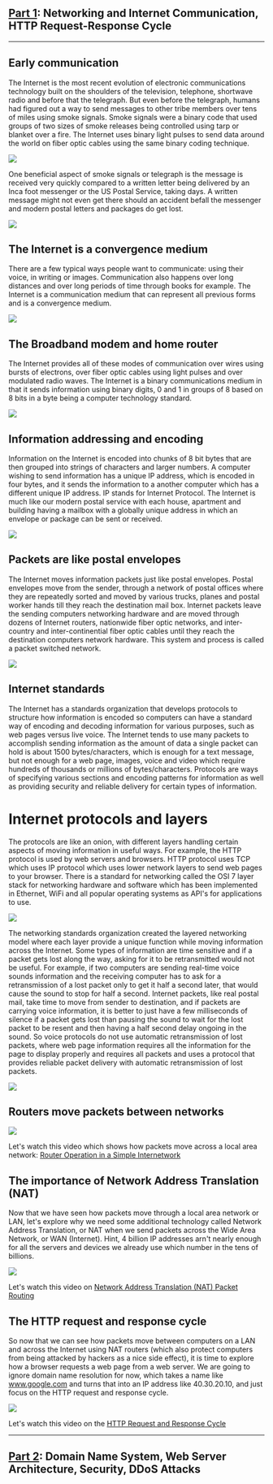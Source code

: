 ## [Part 1]: Networking and Internet Communication, HTTP Request-Response Cycle

[Part 1]: https://product-college-labs.github.io/Core-How-the-Internet-Works/Part1

---

## Early communication

The Internet is the most recent evolution of electronic communications technology built on the shoulders of the television, telephone, shortwave radio and before that the telegraph. But even before the telegraph, humans had figured out a way to send messages to other tribe members over tens of miles using smoke signals. Smoke signals were a binary code that used groups of two sizes of smoke releases being controlled using tarp or blanket over a fire. The Internet uses binary light pulses to send data around the world on fiber optic cables using the same binary coding technique.

![](images/SmokeAndTelegraph.png)

One beneficial aspect of smoke signals or telegraph is the message is received very quickly compared to a written letter being delivered by an Inca foot messenger or the US Postal Service, taking days. A written message might not even get there should an accident befall the messenger and modern postal letters and packages do get lost.

![](images/IncaMessenger.png)

## The Internet is a convergence medium

There are a few typical ways people want to communicate: using their voice, in writing or images. Communication also happens over long distances and over long periods of time through books for example. The Internet is a communication medium that can represent all previous forms and is a convergence medium.

![](images/Convergence.png)

## The Broadband modem and home router

The Internet provides all of these modes of communication over wires using bursts of electrons, over fiber optic cables using light pulses and over modulated radio waves. The Internet is a binary communications medium in that it sends information using binary digits, 0 and 1 in groups of 8 based on 8 bits in a byte being a computer technology standard.

![](images/TypesOfConnections.png)

## Information addressing and encoding

Information on the Internet is encoded into chunks of 8 bit bytes that are then grouped into strings of characters and larger numbers. A computer wishing to send information has a unique IP address, which is encoded in four bytes, and it sends the information to a another computer which has a different unique IP address. IP stands for Internet Protocol. The Internet is much like our modern postal service with each house, apartment and building having a mailbox with a globally unique address in which an envelope or package can be sent or received.

![](images/Mailboxes.png)

## Packets are like postal envelopes

The Internet moves information packets just like postal envelopes. Postal envelopes move from the sender, through a network of postal offices where they are repeatedly sorted and moved by various trucks, planes and postal worker hands till they reach the destination mail box. Internet packets leave the sending computers networking hardware and are moved through dozens of Internet routers, nationwide fiber optic networks, and inter-country and inter-continential fiber optic cables until they reach the destination computers network hardware. This system and process is called a packet switched network.

![](images/InterCountryAndContinentCables.png)

## Internet standards

The Internet has a standards organization that develops protocols to structure how information is encoded so computers can have a standard way of encoding and decoding information for various purposes, such as web pages versus live voice. The Internet tends to use many packets to accomplish sending information as the amount of data a single packet can hold is about 1500 bytes/characters, which is enough for a text message, but not enough for a web page, images, voice and video which require hundreds of thousands or millions of bytes/characters. Protocols are ways of specifying various sections and encoding patterns for information as well as providing security and reliable delivery for certain types of information.

# Internet protocols and layers

The protocols are like an onion, with different layers handling certain aspects of moving information in useful ways.  For example, the HTTP protocol is used by web servers and browsers. HTTP protocol uses TCP which uses IP protocol which uses lower network layers to send web pages to your browser. There is a standard for networking called the OSI 7 layer stack for networking hardware and software which has been implemented in Ethernet, WiFi and all popular operating systems as API's for applications to use.

![](images/SevenLayers.png)

The networking standards organization created the layered networking model where each layer provide a unique function while moving information across the Internet. Some types of information are time sensitive and if a packet gets lost along the way, asking for it to be retransmitted would not be useful. For example, if two computers are sending real-time voice sounds information and the receiving computer has to ask for a retransmission of a lost packet only to get it half a second later, that would cause the sound to stop for half a second. Internet packets, like real postal mail, take time to move from sender to destination, and if packets are carrying voice information, it is better to just have a few milliseconds of silence if a packet gets lost than pausing the sound to wait for the lost packet to be resent and then having a half second delay ongoing in the sound.  So voice protocols do not use automatic retransmission of lost packets, where web page information requires all the information for the page to display properly and requires all packets and uses a protocol that provides reliable packet delivery with automatic retransmission of lost packets.

![](images/VOIP.png)

## Routers move packets between networks

![](images/NetworkTransport.png)

Let's watch this video which shows how packets move across a local area network: [Router Operation in a Simple Internetwork](https://www.youtube.com/watch?v=GTyE4eHxMuY)

## The importance of Network Address Translation (NAT)

Now that we have seen how packets move through a local area network or LAN, let's explore why we need some additional technology called Network Address Translation, or NAT when we send packets across the Wide Area Network, or WAN (Internet). Hint, 4 billion IP addresses arn't nearly enough for all the servers and devices we already use which number in the tens of billions.

![](images/NetworkAddressTranslation.png)

Let's watch this video on [Network Address Translation (NAT) Packet Routing](https://www.youtube.com/watch?v=QBqPzHEDzvo)

## The HTTP request and response cycle

So now that we can see how packets move between computers on a LAN and across the Internet using NAT routers (which also protect computers from being attacked by hackers as a nice side effect), it is time to explore how a browser requests a web page from a web server. We are going to ignore domain name resolution for now, which takes a name like www.google.com and turns that into an IP address like 40.30.20.10, and just focus on the HTTP request and response cycle.

![](images/HTTPRequest.png)

Let's watch this video on the [HTTP Request and Response Cycle](https://www.youtube.com/watch?v=DrI2lUXL1no)

---

## [Part 2]: Domain Name System, Web Server Architecture, Security, DDoS Attacks

[Part 2]: https://product-college-labs.github.io/Core-How-the-Internet-Works/Part2
